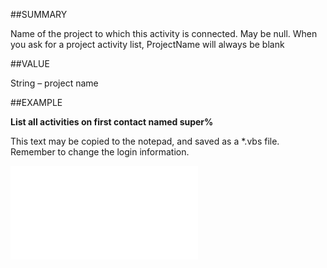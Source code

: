 
##SUMMARY

Name of the project to which this activity is connected. May be null. When you ask for a project activity list, ProjectName will always be blank


##VALUE

String – project name


##EXAMPLE

**List all activities on first contact named super%**

This text may be copied to the notepad, and saved as a *.vbs file. Remember to change the login information.

![](..\..\Examples\vbs\SOActivityListItem.vbs.txt)

